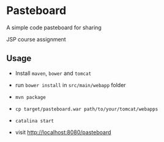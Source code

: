 Pasteboard
====

A simple code pasteboard for sharing

JSP course assignment

## Usage

* Install `maven`, `bower` and `tomcat`

* run `bower install` in `src/main/webapp` folder

* `mvn package`

* `cp target/pasteboard.war path/to/your/tomcat/webapps`

* `catalina start`

* visit [http://localhost:8080/pasteboard](http://localhost:8080/pasteboard)
